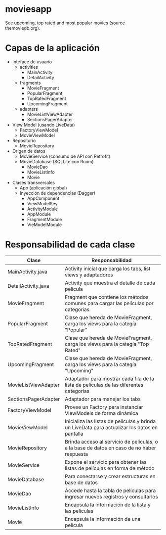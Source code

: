 # moviesapp
See upcoming, top rated and most popular movies (source themoviedb.org).

# Capas de la aplicación
* Inteface de usuario
    * activities
        * MainActivity
        * DetailActivity
    * fragments
        * MovieFragment
        * PopularFragment
        * TopRatedFragment
        * UpcomingFragment
    * adapters
        * MovieListViewAdapter
        * SectionsPagerAdapter
* View Model (usando LiveData)
    * FactoryViewModel
    * MovieViewModel
* Repositorio
    * MovieRepository
* Origen de datos
    * MovieService (consumo de API con Retrofit)
    * MovieDatabase (SQLLite con Room)
        * MovieDao        
        * MovieListInfo
        * Movie
* Clases transversales
    * App (aplicación global)
    * Inyección de dependencias (Dagger)
        * AppComponent        
        * ViewModelKey        
        * ActivityModule
        * AppModule
        * FragmentModule
        * VieModelModule

# Responsabilidad de cada clase
Clase    | Responsabilidad
-|-
MainActivity.java| Activity inicial que carga los tabs, list views y adaptadores
DetailActivity.java| Activity que muestra el detalle de cada película
MovieFragment | Fragment que contiene los métodos comunes para cargar las películas por categorias
PopularFragment | Clase que hereda de MovieFragment, carga los views para la categía "Popular"
TopRatedFragment| Clase que hereda de MovieFragment, carga los views para la categía "Top Rated"
UpcomingFragment| Clase que hereda de MovieFragment, carga los views para la categía "Upcoming"
MovieListViewAdapter| Adaptador para mostrar cada fila de la lista de películas de las diferentes categorias
SectionsPagerAdapter| Adaptador para manejar los tabs
FactoryViewModel| Provee un Factory para instanciar ViewModels de forma dinámica
MovieViewModel  | Inicializa las listas de películas y brinda un LiveData para actualizar los datos en pantalla
MovieRepository| Brinda acceso al servicio de películas, o a la base de datos en caso de no haber respuesta
MovieService | Expone el servicio para obtener las listas de películas en forma de método
MovieDatabase | Para conectarse y crear estructuras en base de datos
MovieDao| Accede hasta la tabla de películas para ingresar nuevos registros y consultarlos
MovieListInfo| Encapsula la información de la lista y las películas
Movie| Encapsula la información de una película


